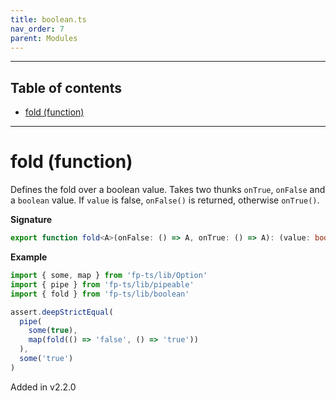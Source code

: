 ```yaml
---
title: boolean.ts
nav_order: 7
parent: Modules
---
```


---

<h2 class="text-delta">Table of contents</h2>

- [fold (function)](#fold-function)

---

# fold (function)

Defines the fold over a boolean value.
Takes two thunks `onTrue`, `onFalse` and a `boolean` value.
If `value` is false, `onFalse()` is returned, otherwise `onTrue()`.

**Signature**

```ts
export function fold<A>(onFalse: () => A, onTrue: () => A): (value: boolean) => A { ... }
```

**Example**

```ts
import { some, map } from 'fp-ts/lib/Option'
import { pipe } from 'fp-ts/lib/pipeable'
import { fold } from 'fp-ts/lib/boolean'

assert.deepStrictEqual(
  pipe(
    some(true),
    map(fold(() => 'false', () => 'true'))
  ),
  some('true')
)
```

Added in v2.2.0
